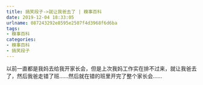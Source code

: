 ```yaml
---
title: 搞笑段子->就让我爸去了 | 糗事百科
date: 2019-12-04 18:33:05
urlname: 087243292e8595e2507f4d3968f6d6ba
tags: 
- 糗事百科
categories:
- 糗事百科
- 搞笑段子
---
```

以前一直都是我妈去给我开家长会，但是上次我妈工作实在排不过来，就让我爸去了，然后我爸走错了班……然后就在错的班里开完了整个家长会……


